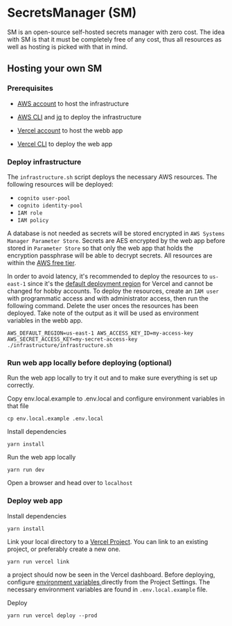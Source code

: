 # SecretsManager (SM)

SM is an open-source self-hosted secrets manager with zero cost. The idea with SM is that it must be completely free of any cost, thus all resources as well as hosting is picked with that in mind.

## Hosting your own SM

### Prerequisites

* [AWS account](https://aws.amazon.com/) to host the infrastructure

* [AWS CLI](https://docs.aws.amazon.com/cli/latest/userguide/cli-chap-install.html) and [jq](https://stedolan.github.io/jq/) to deploy the infrastructure

* [Vercel account](https://vercel.com/) to host the webb app

* [Vercel CLI](https://vercel.com/cli) to deploy the web app

### Deploy infrastructure

The `infrastructure.sh` script deploys the necessary AWS resources. The following resources will be deployed:

* `cognito user-pool`
* `cognito identity-pool`
* `IAM role`
* `IAM policy`

A database is not needed as secrets will be stored encrypted in `AWS Systems Manager Parameter Store`. Secrets are AES encrypted by the web app before stored in `Parameter Store` so that only the web app that holds the encryption passphrase will be able to decrypt secrets. All resources are within the [AWS free tier](https://aws.amazon.com/free).

In order to avoid latency, it's recommended to deploy the resources to `us-east-1` since it's the [default deployment region](https://vercel.com/support/articles/choosing-deployment-regions) for Vercel and cannot be changed for hobby accounts. To deploy the resources, create an `IAM user` with programmatic access and with administrator access, then run the following command. Delete the user onces the resources has been deployed. Take note of the output as it will be used as environment variables in the webb app.

```shell
AWS_DEFAULT_REGION=us-east-1 AWS_ACCESS_KEY_ID=my-access-key AWS_SECRET_ACCESS_KEY=my-secret-access-key ./infrastructure/infrastructure.sh
```

### Run web app locally before deploying (optional)

Run the web app locally to try it out and to make sure everything is set up correctly.

Copy env.local.example to .env.local and configure environment variables in that file
```shell
cp env.local.example .env.local
```

Install dependencies

```shell
yarn install
```

Run the web app locally
```shell
yarn run dev
```

Open a browser and head over to `localhost`

### Deploy web app

Install dependencies

```shell
yarn install
```

Link your local directory to a [Vercel Project](https://vercel.com/docs/platform/projects). You can link to an existing project, or preferably create a new one.

```shell
yarn run vercel link
```

a project should now be seen in the Vercel dashboard. Before deploying, configure [environment variables ](https://vercel.com/docs/environment-variables) directly from the Project Settings. The necessary environment variables are found in `.env.local.example` file.

Deploy

```shell
yarn run vercel deploy --prod
```
